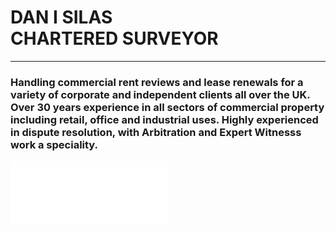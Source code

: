 # DAN I SILAS<br>CHARTERED SURVEYOR

<hr>

### Handling commercial rent reviews and lease renewals for a variety of corporate and independent clients all over the UK. Over 30 years experience in all sectors of commercial property including retail, office and industrial uses. Highly experienced in dispute resolution, with Arbitration and Expert Witnesss work a speciality.

![](./RICS.png)
